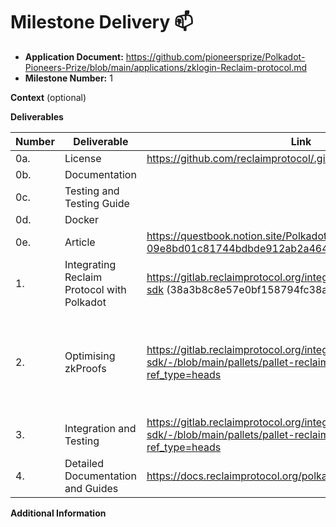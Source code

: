 # Milestone Delivery :mailbox:


* **Application Document:** <https://github.com/pioneersprize/Polkadot-Pioneers-Prize/blob/main/applications/zklogin-Reclaim-protocol.md>
* **Milestone Number:** 1

**Context** (optional)


**Deliverables**


| Number | Deliverable | Link | Notes |
| ------------- | ------------- | ------------- |------------- |
| 0a. | License |   https://github.com/reclaimprotocol/.github/blob/main/LICENSE|  |
| 0b. | Documentation |  | We have provided both inline documentation of the code | 
| 0c. | Testing and Testing Guide | |  Core functions have been fully covered by comprehensive unit tests to ensure functionality and robustness |
| 0d. | Docker | | No docker needed |
| 0e. | Article | https://questbook.notion.site/Polkadot-Blog-09e8bd01c81744bdbde912ab2a4643c8 | |
| 1. | Integrating Reclaim Protocol with Polkadot |https://gitlab.reclaimprotocol.org/integrations/onchain/substrate-sdk (38a3b8c8e57e0bf158794fc38a0b90b73871ed61)| Use the last commit on main branch| 
| 2.  | Optimising zkProofs |https://gitlab.reclaimprotocol.org/integrations/onchain/substrate-sdk/-/blob/main/pallets/pallet-reclaim/Cargo.toml?ref_type=heads| Reclaim Polkadot SDK efficiently verifies ZKPs in the no-std environment in use (https://gitlab.reclaimprotocol.org/integrations/onchain/substrate-sdk/-/blob/main/pallets/pallet-reclaim/Cargo.toml?ref_type=heads). Verification occurs using primitive types at optimized speed—try substrate benchmarking to attest. The proofs retain cross-chain properties as cryptographic commitments are Ethereum compatible (Keccak and ECDSA) | 
| 3. | Integration and Testing | https://gitlab.reclaimprotocol.org/integrations/onchain/substrate-sdk/-/blob/main/pallets/pallet-reclaim/src/tests.rs?ref_type=heads | |
| 4. | Detailed Documentation and Guides | https://docs.reclaimprotocol.org/polkadot/substrate-quickstart | Social Media [Announcement](https://x.com/reclaimprotocol/status/1831399357641585122?s=46) |

**Additional Information**

